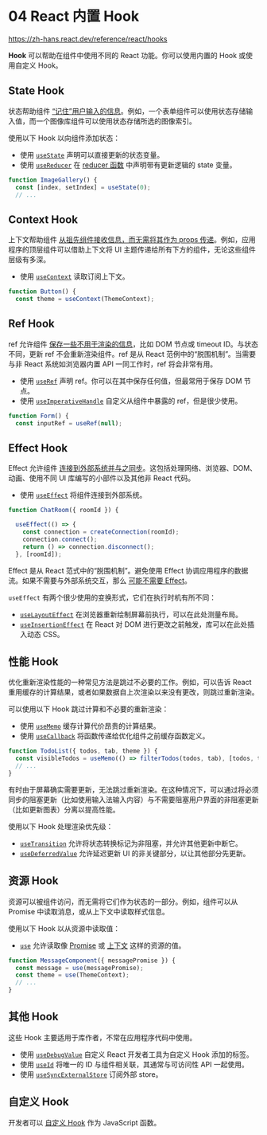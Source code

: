 # 04 React 内置 Hook

https://zh-hans.react.dev/reference/react/hooks

**Hook** 可以帮助在组件中使用不同的 React 功能。你可以使用内置的 Hook 或使用自定义 Hook。



## State Hook 

状态帮助组件 [“记住”用户输入的信息](https://zh-hans.react.dev/learn/state-a-components-memory)。例如，一个表单组件可以使用状态存储输入值，而一个图像库组件可以使用状态存储所选的图像索引。

使用以下 Hook 以向组件添加状态：

- 使用 [`useState`](https://zh-hans.react.dev/reference/react/useState) 声明可以直接更新的状态变量。
- 使用 [`useReducer`](https://zh-hans.react.dev/reference/react/useReducer) 在 [reducer 函数](https://zh-hans.react.dev/learn/extracting-state-logic-into-a-reducer) 中声明带有更新逻辑的 state 变量。

```js
function ImageGallery() {
  const [index, setIndex] = useState(0);
  // ...
```



## Context Hook 

上下文帮助组件 [从祖先组件接收信息，而无需将其作为 props 传递](https://zh-hans.react.dev/learn/passing-props-to-a-component)。例如，应用程序的顶层组件可以借助上下文将 UI 主题传递给所有下方的组件，无论这些组件层级有多深。

- 使用 [`useContext`](https://zh-hans.react.dev/reference/react/useContext) 读取订阅上下文。

```js
function Button() {
  const theme = useContext(ThemeContext);
```



## Ref Hook 

ref 允许组件 [保存一些不用于渲染的信息](https://zh-hans.react.dev/learn/referencing-values-with-refs)，比如 DOM 节点或 timeout ID。与状态不同，更新 ref 不会重新渲染组件。ref 是从 React 范例中的“脱围机制”。当需要与非 React 系统如浏览器内置 API 一同工作时，ref 将会非常有用。

- 使用 [`useRef`](https://zh-hans.react.dev/reference/react/useRef) 声明 ref。你可以在其中保存任何值，但最常用于保存 DOM 节点。
- 使用 [`useImperativeHandle`](https://zh-hans.react.dev/reference/react/useImperativeHandle) 自定义从组件中暴露的 ref，但是很少使用。

```js
function Form() {
  const inputRef = useRef(null);
```



## Effect Hook 

Effect 允许组件 [连接到外部系统并与之同步](https://zh-hans.react.dev/learn/synchronizing-with-effects)。这包括处理网络、浏览器、DOM、动画、使用不同 UI 库编写的小部件以及其他非 React 代码。

- 使用 [`useEffect`](https://zh-hans.react.dev/reference/react/useEffect) 将组件连接到外部系统。

```js
function ChatRoom({ roomId }) {

  useEffect(() => {
    const connection = createConnection(roomId);
    connection.connect();
    return () => connection.disconnect();
  }, [roomId]);
```

Effect 是从 React 范式中的“脱围机制”。避免使用 Effect 协调应用程序的数据流。如果不需要与外部系统交互，那么 [可能不需要 Effect](https://zh-hans.react.dev/learn/you-might-not-need-an-effect)。

`useEffect` 有两个很少使用的变换形式，它们在执行时机有所不同：

- [`useLayoutEffect`](https://zh-hans.react.dev/reference/react/useLayoutEffect) 在浏览器重新绘制屏幕前执行，可以在此处测量布局。
- [`useInsertionEffect`](https://zh-hans.react.dev/reference/react/useInsertionEffect) 在 React 对 DOM 进行更改之前触发，库可以在此处插入动态 CSS。



## 性能 Hook 

优化重新渲染性能的一种常见方法是跳过不必要的工作。例如，可以告诉 React 重用缓存的计算结果，或者如果数据自上次渲染以来没有更改，则跳过重新渲染。

可以使用以下 Hook 跳过计算和不必要的重新渲染：

- 使用 [`useMemo`](https://zh-hans.react.dev/reference/react/useMemo) 缓存计算代价昂贵的计算结果。
- 使用 [`useCallback`](https://zh-hans.react.dev/reference/react/useCallback) 将函数传递给优化组件之前缓存函数定义。

```js
function TodoList({ todos, tab, theme }) {
  const visibleTodos = useMemo(() => filterTodos(todos, tab), [todos, tab]);
  // ...
}
```

有时由于屏幕确实需要更新，无法跳过重新渲染。在这种情况下，可以通过将必须同步的阻塞更新（比如使用输入法输入内容）与不需要阻塞用户界面的非阻塞更新（比如更新图表）分离以提高性能。

使用以下 Hook 处理渲染优先级：

- [`useTransition`](https://zh-hans.react.dev/reference/react/useTransition) 允许将状态转换标记为非阻塞，并允许其他更新中断它。
- [`useDeferredValue`](https://zh-hans.react.dev/reference/react/useDeferredValue) 允许延迟更新 UI 的非关键部分，以让其他部分先更新。



## 资源 Hook 

资源可以被组件访问，而无需将它们作为状态的一部分。例如，组件可以从 Promise 中读取消息，或从上下文中读取样式信息。

使用以下 Hook 以从资源中读取值：

- [`use`](https://zh-hans.react.dev/reference/react/use) 允许读取像 [Promise](https://developer.mozilla.org/en-US/docs/Web/JavaScript/Reference/Global_Objects/Promise) 或 [上下文](https://zh-hans.react.dev/learn/passing-data-deeply-with-context) 这样的资源的值。

```js
function MessageComponent({ messagePromise }) {
  const message = use(messagePromise);
  const theme = use(ThemeContext);
  // ...
}
```



## 其他 Hook 

这些 Hook 主要适用于库作者，不常在应用程序代码中使用。

- 使用 [`useDebugValue`](https://zh-hans.react.dev/reference/react/useDebugValue) 自定义 React 开发者工具为自定义 Hook 添加的标签。
- 使用 [`useId`](https://zh-hans.react.dev/reference/react/useId) 将唯一的 ID 与组件相关联，其通常与可访问性 API 一起使用。
- 使用 [`useSyncExternalStore`](https://zh-hans.react.dev/reference/react/useSyncExternalStore) 订阅外部 store。



## 自定义 Hook 

开发者可以 [自定义 Hook](https://zh-hans.react.dev/learn/reusing-logic-with-custom-hooks#extracting-your-own-custom-hook-from-a-component) 作为 JavaScript 函数。

